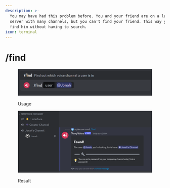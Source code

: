 ```yaml
---
description: >-
  You may have had this problem before. You and your friend are on a large
  server with many channels, but you can't find your friend. This way you can
  find him without having to search.
icon: terminal
---
```


# /find

<figure><img src="../.gitbook/assets/image (4).png" alt=""><figcaption><p>Usage</p></figcaption></figure>

<figure><img src="../.gitbook/assets/image (5).png" alt=""><figcaption><p>Result</p></figcaption></figure>

